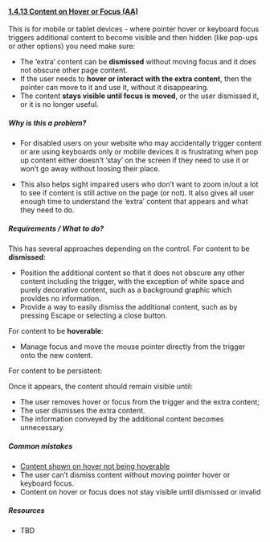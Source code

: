 #### [1.4.13 Content on Hover or Focus (AA)](https://www.w3.org/TR/WCAG21/#content-on-hover-or-focus)

This is for mobile or tablet devices - where pointer hover or keyboard focus triggers additional content to become visible and then hidden (like pop-ups or other options) you need make sure:

* The ‘extra’ content can be <strong>dismissed</strong> without moving focus and it does not obscure other page content.
* If the user needs to <strong>hover or interact with the extra content</strong>, then the pointer can move to it and use it, without it disappearing. 
* The content <strong>stays visible until focus is moved</strong>, or the user dismissed it, or it is no longer useful.

##### Why is this a problem?

* For disabled users on your website who may accidentally trigger content or are using keyboards only or mobile devices it is frustrating when pop up content either doesn’t ‘stay’ on the screen if they need to use it or won’t go away without loosing their place.

* This also helps sight impaired users who don’t want to zoom in/out a lot to see if content is still active on the page (or not). It also gives all user enough time to understand the ‘extra’ content that appears and what they need to do.

##### Requirements / What to do?

This has several approaches depending on the control. 
For content to be <strong>dismissed</strong>:

* Position the additional content so that it does not obscure any other content including the trigger, with the exception of white space and purely decorative content, such as a background graphic which provides no information.
* Provide a way to easily dismiss the additional content, such as by pressing Escape or selecting a close button.

For content to be <strong>hoverable</strong>:

* Manage focus and move the mouse pointer directly from the trigger onto the new content.

For content to be persistent:

Once it appears, the content should remain visible until:

* The user removes hover or focus from the trigger and the extra content;
* The user dismisses the extra content.
* The information conveyed by the additional content becomes unnecessary.

##### Common mistakes

* [Content shown on hover not being hoverable](https://www.w3.org/WAI/WCAG21/Techniques/failures/F95)
* The user can’t dismiss content without moving pointer hover or keyboard focus.
* Content on hover or focus does not stay visible until dismissed or invalid

##### Resources

* TBD
